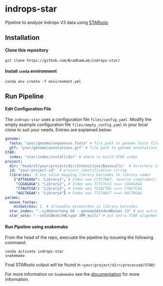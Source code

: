 # indrops-star
Pipeline to analyze Indrops V3 data using [STARsolo](https://github.com/alexdobin/STAR/blob/master/docs/STARsolo.md)

## Installation

#### Clone this repository

```git clone https://github.com/BradhamLab/indrops-star/```

#### Install `conda` environment

```conda env create -f environment.yml```

## Run Pipeline

#### Edit Configuration File

The `indrops-star` uses a configuration file `files/config.yaml`. Modify the empty example configuration file `files/empty_config.yaml` in your local clone to suit your needs. Entries are explained below:

```yaml
genome:
  fasta: "your/genoma/sequences.fasta" # file path to genome fasta file
  gtf: "your/genome/annotations.gtf" # file path to genome annotations as gtf file
STAR:
  index: "star/index/install/dir" # where to build STAR index
project:
  dir: "head/of/your/project/dir/Intensities/Basecalls"  # directory containing fastq files
  id: "your-project-id"  # project identification string
  libraries:  # key value mapping library barcodes to library names
    {"ATTAGAGG": "Library1", # Index was CCTCTAAT, reverse compliment: ATTAGAGG
     "CGGAGAGA": "Library2", # Index was TCTCTCCG <==> CGGAGAGA
     "CTAGTCGA": "Library3", # Index was TCGACTAG <==> CTAGTCGA
     "AGCTAGAA": "Library4"} # Index was TTCTAGCT <==> AGCTAGAA
params:
  weave_fastqs:
    mismatches: 2  # allowable mismatches in library barcodes
  star_index: "--sjdbOverhang 60 --genomeSAIndexNbases 13" # put extra STAR parameters to pass when building index here
  star_solo: "--soloCBmatchWLtype 1MM_multi" # put extra STAR alignment parameters here
```

#### Run Pipeline using snakemake

From the head of the repo, execuate the pipeline by issueing the following command:

```
conda activate indrops-star
snakemake
```

Final STARsolo output will be found in `<your/project/dir>/processed/STAR/`


For more information on `Snakemake` see the [documentation](https://snakemake.readthedocs.io/en/stable/) for more information. 
